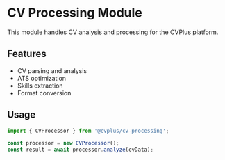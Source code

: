 # CV Processing Module

This module handles CV analysis and processing for the CVPlus platform.

## Features

- CV parsing and analysis
- ATS optimization
- Skills extraction
- Format conversion

## Usage

```typescript
import { CVProcessor } from '@cvplus/cv-processing';

const processor = new CVProcessor();
const result = await processor.analyze(cvData);
```
